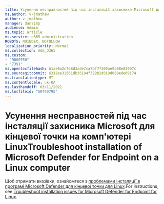 ```yaml
---
title: Усунення несправностей під час інсталяції захисника Microsoft для кінцевої точки на комп'ютері Linux
ms.author: v-jmathew
author: v-jmathew
manager: dansimp
audience: Admin
ms.topic: article
ms.service: o365-administration
ROBOTS: NOINDEX, NOFOLLOW
localization_priority: Normal
ms.collection: Adm_O365
ms.custom:
- "9000760"
- "7391"
ms.openlocfilehash: b1ae8a2c7e8d3ade7ca7bf7f300ae9b88e83997c
ms.sourcegitcommit: 6312ee31561db36104f32282d019d069ede69174
ms.translationtype: MT
ms.contentlocale: uk-UA
ms.lasthandoff: 03/11/2021
ms.locfileid: "50749790"
---
```

# <a name="troubleshoot-installation-of-microsoft-defender-for-endpoint-on-a-linux-computer"></a><span data-ttu-id="628c7-102">Усунення несправностей під час інсталяції захисника Microsoft для кінцевої точки на комп'ютері Linux</span><span class="sxs-lookup"><span data-stu-id="628c7-102">Troubleshoot installation of Microsoft Defender for Endpoint on a Linux computer</span></span>

<span data-ttu-id="628c7-103">Щоб отримати вказівки, ознайомтеся з [проблемами інсталяції в програмі Microsoft Defender для кінцевої точки для Linux](https://go.microsoft.com/fwlink/?linkid=2144673).</span><span class="sxs-lookup"><span data-stu-id="628c7-103">For instructions, see [Troubleshoot installation issues for Microsoft Defender for Endpoint for Linux](https://go.microsoft.com/fwlink/?linkid=2144673).</span></span>
